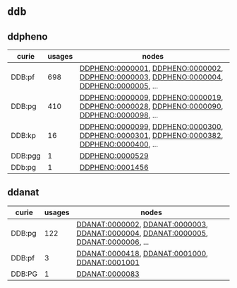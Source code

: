 # `ddb`

## ddpheno

| curie   |   usages | nodes                                                                                                                                                                                                                                                                                                                                              |
|---------|----------|----------------------------------------------------------------------------------------------------------------------------------------------------------------------------------------------------------------------------------------------------------------------------------------------------------------------------------------------------|
| DDB:pf  |      698 | [DDPHENO:0000001](http://purl.obolibrary.org/obo/DDPHENO_0000001), [DDPHENO:0000002](http://purl.obolibrary.org/obo/DDPHENO_0000002), [DDPHENO:0000003](http://purl.obolibrary.org/obo/DDPHENO_0000003), [DDPHENO:0000004](http://purl.obolibrary.org/obo/DDPHENO_0000004), [DDPHENO:0000005](http://purl.obolibrary.org/obo/DDPHENO_0000005), ... |
| DDB:pg  |      410 | [DDPHENO:0000009](http://purl.obolibrary.org/obo/DDPHENO_0000009), [DDPHENO:0000019](http://purl.obolibrary.org/obo/DDPHENO_0000019), [DDPHENO:0000028](http://purl.obolibrary.org/obo/DDPHENO_0000028), [DDPHENO:0000090](http://purl.obolibrary.org/obo/DDPHENO_0000090), [DDPHENO:0000098](http://purl.obolibrary.org/obo/DDPHENO_0000098), ... |
| DDB:kp  |       16 | [DDPHENO:0000099](http://purl.obolibrary.org/obo/DDPHENO_0000099), [DDPHENO:0000300](http://purl.obolibrary.org/obo/DDPHENO_0000300), [DDPHENO:0000301](http://purl.obolibrary.org/obo/DDPHENO_0000301), [DDPHENO:0000382](http://purl.obolibrary.org/obo/DDPHENO_0000382), [DDPHENO:0000400](http://purl.obolibrary.org/obo/DDPHENO_0000400), ... |
| DDB:pgg |        1 | [DDPHENO:0000529](http://purl.obolibrary.org/obo/DDPHENO_0000529)                                                                                                                                                                                                                                                                                  |
| DDb:pg  |        1 | [DDPHENO:0001456](http://purl.obolibrary.org/obo/DDPHENO_0001456)                                                                                                                                                                                                                                                                                  |

## ddanat

| curie   |   usages | nodes                                                                                                                                                                                                                                                                                                                                    |
|---------|----------|------------------------------------------------------------------------------------------------------------------------------------------------------------------------------------------------------------------------------------------------------------------------------------------------------------------------------------------|
| DDB:pg  |      122 | [DDANAT:0000002](http://purl.obolibrary.org/obo/DDANAT_0000002), [DDANAT:0000003](http://purl.obolibrary.org/obo/DDANAT_0000003), [DDANAT:0000004](http://purl.obolibrary.org/obo/DDANAT_0000004), [DDANAT:0000005](http://purl.obolibrary.org/obo/DDANAT_0000005), [DDANAT:0000006](http://purl.obolibrary.org/obo/DDANAT_0000006), ... |
| DDB:pf  |        3 | [DDANAT:0000418](http://purl.obolibrary.org/obo/DDANAT_0000418), [DDANAT:0001000](http://purl.obolibrary.org/obo/DDANAT_0001000), [DDANAT:0001001](http://purl.obolibrary.org/obo/DDANAT_0001001)                                                                                                                                        |
| DDB:PG  |        1 | [DDANAT:0000083](http://purl.obolibrary.org/obo/DDANAT_0000083)                                                                                                                                                                                                                                                                          |

